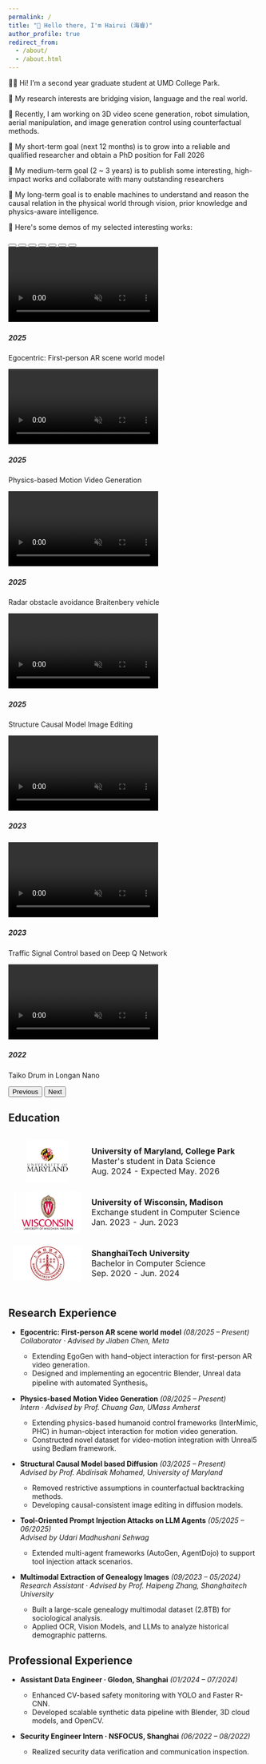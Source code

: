 ```yaml
---
permalink: /
title: "👋 Hello there, I'm Hairui (海睿)"
author_profile: true
redirect_from: 
  - /about/
  - /about.html
---
```

👨‍🔬 Hi! I’m a second year graduate student at UMD College Park. 

🔬 My research interests are bridging vision, language and the real world.

📖 Recently, I am working on 3D video scene generation, robot simulation, aerial manipulation, and image generation control using counterfactual methods.

🎯 My short-term goal (next 12 months) is to grow into a reliable and qualified researcher and obtain a PhD position for Fall 2026

🎯 My medium-term goal (2 ~ 3 years) is to publish some interesting, high-impact works and collaborate with many outstanding researchers

🎯 My long-term goal is to enable machines to understand and reason the causal relation in the physical world through vision, prior knowledge and physics-aware intelligence.

🎼 Here's some demos of my selected interesting works:

<style type="text/css">
	.paper_metadata a {
		text-decoration: none!important;
		color: #494e52;
	}
	table, th, td {
		border: 0px solid black;
	}
	table.pub_table {
		width: 100%;
		font-size: 12pt;
    border-collapse: separate;
    border-spacing: 0 12px;
	}
	td.pub_td1 {
		width: 19%;
	}
	td.pub_td2 {
		width: 67%;
	}
	span.subbullet {
		font-size: 11pt;
		margin-left: 20px
	}
	oral {
		font-weight: bold;
		color: red;
	}
  .teaser_img_div { width:140px; height:84px; display:flex; align-items:center; justify-content:center; overflow:hidden; border-radius:8px; }
  .teaser_img { max-width:100%; max-height:100%; object-fit: contain; display:block; }
</style>

<link href="assets/dist/css/bootstrap.min.css" rel="stylesheet">
<link href="assets/css/carousel.css" rel="stylesheet">
<script src="../assets/dist/js/bootstrap.bundle.min.js"></script>

<div id="carouselExampleCaptions" class="carousel slide mb-5" data-bs-ride="carousel">
  <div class="carousel-indicators">
    <button type="button" data-bs-target="#carouselExampleCaptions" data-bs-slide-to="0" class="active" aria-current="true" aria-label="Slide 1"></button>
    <button type="button" data-bs-target="#carouselExampleCaptions" data-bs-slide-to="1" aria-label="Slide 2"></button>
    <button type="button" data-bs-target="#carouselExampleCaptions" data-bs-slide-to="2" aria-label="Slide 3"></button>
    <button type="button" data-bs-target="#carouselExampleCaptions" data-bs-slide-to="3" aria-label="Slide 4"></button>
    <button type="button" data-bs-target="#carouselExampleCaptions" data-bs-slide-to="4" aria-label="Slide 5"></button>
    <button type="button" data-bs-target="#carouselExampleCaptions" data-bs-slide-to="5" aria-label="Slide 6"></button>
    <button type="button" data-bs-target="#carouselExampleCaptions" data-bs-slide-to="6" aria-label="Slide 7"></button>
  </div>
  <div class="carousel-inner">
    <div class="carousel-item active">
      <video class="d-block w-100"  muted playsinline autoplay loop preload="metadata" disablepictureinpicture>
        <source src="images/geo.mp4" type="video/mp4">
      </video>
      <div class="carousel-caption d-none d-md-block">
        <h5>2025</h5>
        <p>Egocentric: First-person AR scene world model</p>
      </div>
    </div>
    <div class="carousel-item">
      <video class="d-block w-100"  muted playsinline autoplay loop preload="metadata" disablepictureinpicture>
        <source src="images/Human_object.mp4" type="video/mp4">
      </video>
      <div class="carousel-caption d-none d-md-block">
        <h5>2025</h5>
        <p>Physics-based Motion Video Generation</p>
      </div>
    </div>
    <div class="carousel-item">
      <video class="d-block w-100"  muted playsinline autoplay loop preload="metadata" disablepictureinpicture>
        <source src="images/Braitenbery vehicle and Lidar visualization.webm" type="video/webm">
      </video>
      <div class="carousel-caption d-none d-md-block">
        <h5>2025</h5>
        <p>Radar obstacle avoidance Braitenbery vehicle</p>
      </div>
    </div>
    <div class="carousel-item">
      <video class="d-block w-100"  muted playsinline autoplay loop preload="metadata" disablepictureinpicture>
        <source src="images/celeb.mp4" type="video/mp4">
      </video>
      <div class="carousel-caption d-none d-md-block">
        <h5>2025</h5>
        <p>Structure Causal Model Image Editing</p>
      </div>
    </div>
    <div class="carousel-item">
      <video class="d-block w-100"  muted playsinline autoplay loop preload="metadata" disablepictureinpicture>
        <source src="images/ComputerGraphics.mp4" type="video/mp4">
      </video>
      <div class="carousel-caption d-none d-md-block">
        <h5>2023</h5>
      </div>
    </div>
    <div class="carousel-item">
      <video class="d-block w-100"  muted playsinline autoplay loop preload="metadata" disablepictureinpicture>
        <source src="images/DQN.mp4" type="video/mp4">
      </video>
      <div class="carousel-caption d-none d-md-block">
        <h5>2023</h5>
        <p>Traffic Signal Control based on Deep Q Network</p>
      </div>
    </div>
    <div class="carousel-item">
      <video class="d-block w-100"  muted playsinline autoplay loop preload="metadata" disablepictureinpicture>
        <source src="images/taiko.mp4" type="video/mp4">
      </video>
      <div class="carousel-caption d-none d-md-block">
        <h5>2022</h5>
        <p>Taiko Drum in Longan Nano</p>
      </div>
    </div>
  </div>
  <button class="carousel-control-prev" type="button" data-bs-target="#carouselExampleCaptions" data-bs-slide="prev">
    <span class="carousel-control-prev-icon" aria-hidden="true"></span>
    <span class="visually-hidden">Previous</span>
  </button>
  <button class="carousel-control-next" type="button" data-bs-target="#carouselExampleCaptions" data-bs-slide="next">
    <span class="carousel-control-next-icon" aria-hidden="true"></span>
    <span class="visually-hidden">Next</span>
  </button>
</div>



## Education

<table class="pub_table">
<tr>
    <td class="pub_td1"><div class="teaser_img_div"><img class="teaser_img" src="images/umd.png" /></div></td>
    <td class="pub_td2"><b>University of Maryland, College Park</b><br />
            <div class="paper_metadata">
            Master's student in Data Science
            </div>
            <div class="paper_metadata">
                Aug. 2024 - Expected May. 2026
            </div>
    </td></tr>
    
<tr>
  <td class="pub_td1"><div class="teaser_img_div"><img class="teaser_img" src="images/uw.png" /></div></td>
  <td class="pub_td2"><b>University of Wisconsin, Madison</b><br />
		    <div class="paper_metadata">
        Exchange student in Computer Science
        </div>
        <div class="paper_metadata">
            Jan. 2023 - Jun. 2023
        </div>
</td></tr>

<tr>
    <td class="pub_td1"><div class="teaser_img_div"><img class="teaser_img" src="images/shtech.jpeg" /></div></td>
    <td class="pub_td2"><b>ShanghaiTech University</b><br />
          <div class="paper_metadata">
            Bachelor in Computer Science
          </div>
          <div class="paper_metadata">
            Sep. 2020 - Jun. 2024
          </div>
  </td></tr>

</table>


## Research Experience

- **Egocentric: First-person AR scene world model** *(08/2025 – Present)*
  *Collaborator · Advised by Jiaben Chen, Meta*
  - Extending EgoGen with hand–object interaction for first-person AR video generation.
  - Designed and implementing an egocentric Blender, Unreal data pipeline with automated Synthesis。

- **Physics-based Motion Video Generation** *(08/2025 – Present)*  
  *Intern · Advised by Prof. Chuang Gan, UMass Amherst*  
  - Extending physics-based humanoid control frameworks (InterMimic, PHC) in human-object interaction for motion video generation.  
  - Constructed novel dataset for video-motion integration with Unreal5 using Bedlam framework.

- **Structural Causal Model based Diffusion** *(03/2025 – Present)*  
  *Advised by Prof. Abdirisak Mohamed, University of Maryland*  
  - Removed restrictive assumptions in counterfactual backtracking methods.  
  - Developing causal-consistent image editing in diffusion models.

- **Tool-Oriented Prompt Injection Attacks on LLM Agents** *(05/2025 – 06/2025)*  
  *Advised by Udari Madhushani Sehwag*  
  - Extended multi-agent frameworks (AutoGen, AgentDojo) to support tool injection attack scenarios.

- **Multimodal Extraction of Genealogy Images** *(09/2023 – 05/2024)*  
  *Research Assistant · Advised by Prof. Haipeng Zhang, Shanghaitech University*  
  - Built a large-scale genealogy multimodal dataset (2.8TB) for sociological analysis.  
  - Applied OCR, Vision Models, and LLMs to analyze historical demographic patterns.

## Professional Experience

- **Assistant Data Engineer · Glodon, Shanghai** *(01/2024 – 07/2024)*  
  - Enhanced CV-based safety monitoring with YOLO and Faster R-CNN.  
  - Developed scalable synthetic data pipeline with Blender, 3D cloud models, and OpenCV.

- **Security Engineer Intern · NSFOCUS, Shanghai** *(06/2022 – 08/2022)*  
  - Realized security data verification and communication inspection. 
